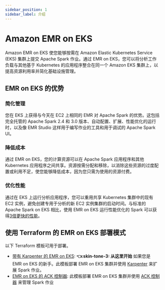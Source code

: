 ```yaml
---
sidebar_position: 1
sidebar_label: 介绍
---
```


# Amazon EMR on EKS
Amazon EMR on EKS 使您能够按需在 Amazon Elastic Kubernetes Service (EKS) 集群上提交 Apache Spark 作业。通过 EMR on EKS，您可以将分析工作负载与其他基于 Kubernetes 的应用程序整合在同一个 Amazon EKS 集群上，以提高资源利用率并简化基础设施管理。

## EMR on EKS 的优势

### 简化管理
您在 EKS 上获得与今天在 EC2 上相同的 EMR 对 Apache Spark 的优势。这包括完全托管的 Apache Spark 2.4 和 3.0 版本、自动配置、扩展、性能优化的运行时，以及像 EMR Studio 这样用于编写作业的工具和用于调试的 Apache Spark UI。

### 降低成本
通过 EMR on EKS，您的计算资源可以在 Apache Spark 应用程序和其他 Kubernetes 应用程序之间共享。资源按需分配和移除，以消除这些资源的过度配置或利用不足，使您能够降低成本，因为您只需为使用的资源付费。

### 优化性能
通过在 EKS 上运行分析应用程序，您可以重用共享 Kubernetes 集群中的现有 EC2 实例，避免创建专用于分析的新 EC2 实例集群的启动时间。与标准的 Apache Spark on EKS 相比，使用 EMR on EKS 运行性能优化的 Spark 可以获得[3倍更快的性能](https://aws.amazon.com/blogs/big-data/amazon-emr-on-amazon-eks-provides-up-to-61-lower-costs-and-up-to-68-performance-improvement-for-spark-workloads/)。

## 使用 Terraform 的 EMR on EKS 部署模式

以下 Terraform 模板可用于部署。

- [带有 Karpenter 的 EMR on EKS](../../../../docusaurus-plugin-content-docs/current/blueprints/amazon-emr-on-eks/emr-eks-karpenter.md): **:point_left::skin-tone-3: 从这里开始** 如果您是 EMR on EKS 的新手。此模板部署 EMR on EKS 集群并使用 [Karpenter](https://karpenter.sh/) 来扩展 Spark 作业。
- [EMR on EKS 的 ACK 控制器](../../../../docusaurus-plugin-content-docs/current/blueprints/amazon-emr-on-eks/emr-eks-cdk.md): 此模板部署 EMR on EKS 集群并使用 [ACK 控制器](https://aws.amazon.com/blogs/big-data/introducing-ack-controller-for-amazon-emr-on-eks/) 来管理 Spark 作业
